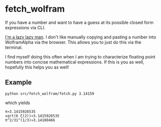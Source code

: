 # fetch_wolfram

If you have a number and want to have a guess at its possible closed form expressions via CLI.

[I'm a lazy lazy man](https://www.youtube.com/watch?v=vjh56rivPTQ). I don't like manually copying and pasting a number
into WolframAlpha via the browser. This allows you to just do this via the terminal.

I find myself doing this often when I am trying to characterize floating point numbers into concise mathematical expressions. If this is you as well, hopefully this helps you as well!

## Example

```
python src/fetch_wolfram/fetch.py 3.14159
```

which yields

```
π≈3.1415926535
sqrt(6 ζ(2))≈3.1415926535
π^2/31^(1/3)≈3.14180466
```